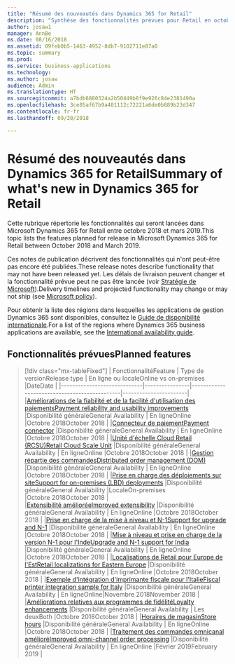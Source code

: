 ```yaml
---
title: "Résumé des nouveautés dans Dynamics 365 for Retail"
description: "Synthèse des fonctionnalités prévues pour Retail en octobre 2018"
author: josaw1
manager: AnnBe
ms.date: 08/16/2018
ms.assetid: 09feb0b5-1463-4952-8db7-9102711e87a0
ms.topic: summary
ms.prod: 
ms.service: business-applications
ms.technology: 
ms.author: josaw
audience: Admin
ms.translationtype: HT
ms.sourcegitcommit: a7bdb6880324a2b50449b8f9e926c84e2381490a
ms.openlocfilehash: 3ce85af67b9a401112c72221a6de0b889b23d347
ms.contentlocale: fr-fr
ms.lasthandoff: 09/20/2018

---
```

# <a name="summary-of-whats-new-in-dynamics-365-for-retail"></a><span data-ttu-id="681d7-103">Résumé des nouveautés dans Dynamics 365 for Retail</span><span class="sxs-lookup"><span data-stu-id="681d7-103">Summary of what's new in Dynamics 365 for Retail</span></span>



<span data-ttu-id="681d7-104">Cette rubrique répertorie les fonctionnalités qui seront lancées dans Microsoft Dynamics 365 for Retail entre octobre 2018 et mars 2019.</span><span class="sxs-lookup"><span data-stu-id="681d7-104">This topic lists the features planned for release in Microsoft Dynamics 365 for Retail between October 2018 and March 2019.</span></span> 

<span data-ttu-id="681d7-105">Ces notes de publication décrivent des fonctionnalités qui n'ont peut-être pas encore été publiées.</span><span class="sxs-lookup"><span data-stu-id="681d7-105">These release notes describe functionality that may not have been released yet.</span></span> <span data-ttu-id="681d7-106">Les délais de livraison peuvent changer et la fonctionnalité prévue peut ne pas être lancée (voir [Stratégie de Microsoft](https://go.microsoft.com/fwlink/p/?linkid=2007332)).</span><span class="sxs-lookup"><span data-stu-id="681d7-106">Delivery timelines and projected functionality may change or may not ship (see [Microsoft policy](https://go.microsoft.com/fwlink/p/?linkid=2007332)).</span></span>
    
<span data-ttu-id="681d7-107">Pour obtenir la liste des régions dans lesquelles les applications de gestion Dynamics 365 sont disponibles, consultez le [Guide de disponibilité internationale](https://aka.ms/dynamics_365_international_availability_deck).</span><span class="sxs-lookup"><span data-stu-id="681d7-107">For a list of the regions where Dynamics 365 business applications are available, see the [International availability guide](https://aka.ms/dynamics_365_international_availability_deck).</span></span> 




## <a name="planned-features"></a><span data-ttu-id="681d7-108">Fonctionnalités prévues</span><span class="sxs-lookup"><span data-stu-id="681d7-108">Planned features</span></span>

> [!div class="mx-tableFixed"]
> | <span data-ttu-id="681d7-109">Fonctionnalité</span><span class="sxs-lookup"><span data-stu-id="681d7-109">Feature</span></span>                     | <span data-ttu-id="681d7-110">Type de version</span><span class="sxs-lookup"><span data-stu-id="681d7-110">Release type</span></span>   | <span data-ttu-id="681d7-111">En ligne ou locale</span><span class="sxs-lookup"><span data-stu-id="681d7-111">Online vs on-premises</span></span>                      |<span data-ttu-id="681d7-112">Date</span><span class="sxs-lookup"><span data-stu-id="681d7-112">Date</span></span> |
> |-----------------------------|----------------|----------------------------------------------|-----------------------|
> |[<span data-ttu-id="681d7-113">Améliorations de la fiabilité et de la facilité d'utilisation des paiements</span><span class="sxs-lookup"><span data-stu-id="681d7-113">Payment reliability and usability improvements</span></span>](payment-processing.md)  |<span data-ttu-id="681d7-114">Disponibilité générale</span><span class="sxs-lookup"><span data-stu-id="681d7-114">General Availability</span></span>   |  <span data-ttu-id="681d7-115">En ligne</span><span class="sxs-lookup"><span data-stu-id="681d7-115">Online</span></span>   |<span data-ttu-id="681d7-116">Octobre 2018</span><span class="sxs-lookup"><span data-stu-id="681d7-116">October 2018</span></span>       |
> |[<span data-ttu-id="681d7-117">Connecteur de paiement</span><span class="sxs-lookup"><span data-stu-id="681d7-117">Payment connector</span></span>](payment-connector.md)                            |<span data-ttu-id="681d7-118">Disponibilité générale</span><span class="sxs-lookup"><span data-stu-id="681d7-118">General Availability</span></span>      | <span data-ttu-id="681d7-119">En ligne</span><span class="sxs-lookup"><span data-stu-id="681d7-119">Online</span></span>    |<span data-ttu-id="681d7-120">Octobre 2018</span><span class="sxs-lookup"><span data-stu-id="681d7-120">October 2018</span></span>        |
> |[<span data-ttu-id="681d7-121">Unité d'échelle Cloud Retail (RCSU)</span><span class="sxs-lookup"><span data-stu-id="681d7-121">Retail Cloud Scale Unit</span></span>](retail-cloud-scale-unit.md)                  |<span data-ttu-id="681d7-122">Disponibilité générale</span><span class="sxs-lookup"><span data-stu-id="681d7-122">General Availability</span></span>     | <span data-ttu-id="681d7-123">En ligne</span><span class="sxs-lookup"><span data-stu-id="681d7-123">Online</span></span>    |<span data-ttu-id="681d7-124">Octobre 2018</span><span class="sxs-lookup"><span data-stu-id="681d7-124">October 2018</span></span>       |
> |[<span data-ttu-id="681d7-125">Gestion répartie des commandes</span><span class="sxs-lookup"><span data-stu-id="681d7-125">Distributed order management (DOM)</span></span>](distributed-order-management.md)   |<span data-ttu-id="681d7-126">Disponibilité générale</span><span class="sxs-lookup"><span data-stu-id="681d7-126">General Availability</span></span>     |   <span data-ttu-id="681d7-127">En ligne</span><span class="sxs-lookup"><span data-stu-id="681d7-127">Online</span></span>  |<span data-ttu-id="681d7-128">Octobre 2018</span><span class="sxs-lookup"><span data-stu-id="681d7-128">October 2018</span></span>      |
> |[<span data-ttu-id="681d7-129">Prise en charge des déploiements sur site</span><span class="sxs-lookup"><span data-stu-id="681d7-129">Support for on-premises (LBD) deployments</span></span>](support-premises-local-business-data-deployments.md) |<span data-ttu-id="681d7-130">Disponibilité générale</span><span class="sxs-lookup"><span data-stu-id="681d7-130">General Availability</span></span> |<span data-ttu-id="681d7-131">Locale</span><span class="sxs-lookup"><span data-stu-id="681d7-131">On-premises</span></span>     |<span data-ttu-id="681d7-132">Octobre 2018</span><span class="sxs-lookup"><span data-stu-id="681d7-132">October 2018</span></span> |   
> |[<span data-ttu-id="681d7-133">Extensibilité améliorée</span><span class="sxs-lookup"><span data-stu-id="681d7-133">Improved extensibility</span></span>](improved-extensibility.md)  |<span data-ttu-id="681d7-134">Disponibilité générale</span><span class="sxs-lookup"><span data-stu-id="681d7-134">General Availability</span></span>           |    <span data-ttu-id="681d7-135">En ligne</span><span class="sxs-lookup"><span data-stu-id="681d7-135">Online</span></span> |<span data-ttu-id="681d7-136">Octobre 2018</span><span class="sxs-lookup"><span data-stu-id="681d7-136">October 2018</span></span>   |
> |[<span data-ttu-id="681d7-137">Prise en charge de la mise à niveau et N-1</span><span class="sxs-lookup"><span data-stu-id="681d7-137">Support for upgrade and N-1</span></span>](support-upgrade-n-1-ax2012.md)     |<span data-ttu-id="681d7-138">Disponibilité générale</span><span class="sxs-lookup"><span data-stu-id="681d7-138">General Availability</span></span>   |  <span data-ttu-id="681d7-139">En ligne</span><span class="sxs-lookup"><span data-stu-id="681d7-139">Online</span></span>  |<span data-ttu-id="681d7-140">Octobre 2018</span><span class="sxs-lookup"><span data-stu-id="681d7-140">October 2018</span></span>   |
> |[<span data-ttu-id="681d7-141">Mise à niveau et prise en charge de la version N-1 pour l'Inde</span><span class="sxs-lookup"><span data-stu-id="681d7-141">Upgrade and N-1 support for India</span></span>](retail-upgrade-n-1-india.md)     |<span data-ttu-id="681d7-142">Disponibilité générale</span><span class="sxs-lookup"><span data-stu-id="681d7-142">General Availability</span></span>   |   <span data-ttu-id="681d7-143">En ligne</span><span class="sxs-lookup"><span data-stu-id="681d7-143">Online</span></span>  |<span data-ttu-id="681d7-144">Octobre 2018</span><span class="sxs-lookup"><span data-stu-id="681d7-144">October 2018</span></span> |
> |[<span data-ttu-id="681d7-145">Localisations de Retail pour Europe de l'Est</span><span class="sxs-lookup"><span data-stu-id="681d7-145">Retail localizations for Eastern Europe</span></span>](retail-localization-eastern-europe.md) |<span data-ttu-id="681d7-146">Disponibilité générale</span><span class="sxs-lookup"><span data-stu-id="681d7-146">General Availability</span></span>  |  <span data-ttu-id="681d7-147">En ligne</span><span class="sxs-lookup"><span data-stu-id="681d7-147">Online</span></span>  |<span data-ttu-id="681d7-148">Octobre 2018</span><span class="sxs-lookup"><span data-stu-id="681d7-148">October 2018</span></span>  |
> |[<span data-ttu-id="681d7-149">Exemple d'intégration d'imprimante fiscale pour l'Italie</span><span class="sxs-lookup"><span data-stu-id="681d7-149">Fiscal printer integration sample for Italy</span></span>](fiscal-printer-integration-sample-italy.md)  |<span data-ttu-id="681d7-150">Disponibilité générale</span><span class="sxs-lookup"><span data-stu-id="681d7-150">General Availability</span></span>  |   <span data-ttu-id="681d7-151">En ligne</span><span class="sxs-lookup"><span data-stu-id="681d7-151">Online</span></span>|<span data-ttu-id="681d7-152">Novembre 2018</span><span class="sxs-lookup"><span data-stu-id="681d7-152">November 2018</span></span> |
> |[<span data-ttu-id="681d7-153">Améliorations relatives aux programmes de fidélité</span><span class="sxs-lookup"><span data-stu-id="681d7-153">Loyalty enhancements</span></span>](loyalty.md)  |<span data-ttu-id="681d7-154">Disponibilité générale</span><span class="sxs-lookup"><span data-stu-id="681d7-154">General Availability</span></span>      |  <span data-ttu-id="681d7-155">Les deux</span><span class="sxs-lookup"><span data-stu-id="681d7-155">Both</span></span>  |<span data-ttu-id="681d7-156">Octobre 2018</span><span class="sxs-lookup"><span data-stu-id="681d7-156">October 2018</span></span>      |
> |[<span data-ttu-id="681d7-157">Horaires de magasin</span><span class="sxs-lookup"><span data-stu-id="681d7-157">Store hours</span></span>](store-hours.md)        |<span data-ttu-id="681d7-158">Disponibilité générale</span><span class="sxs-lookup"><span data-stu-id="681d7-158">General Availability</span></span>    | <span data-ttu-id="681d7-159">En ligne</span><span class="sxs-lookup"><span data-stu-id="681d7-159">Online</span></span>    |<span data-ttu-id="681d7-160">Octobre 2018</span><span class="sxs-lookup"><span data-stu-id="681d7-160">October 2018</span></span>     |
> |[<span data-ttu-id="681d7-161">Traitement des commandes omnicanal amélioré</span><span class="sxs-lookup"><span data-stu-id="681d7-161">Improved omni-channel order processing</span></span>](improved-omni-channel-order-processing.md)  |<span data-ttu-id="681d7-162">Disponibilité générale</span><span class="sxs-lookup"><span data-stu-id="681d7-162">General Availability</span></span>  |  <span data-ttu-id="681d7-163">En ligne</span><span class="sxs-lookup"><span data-stu-id="681d7-163">Online</span></span>  |<span data-ttu-id="681d7-164">Février 2019</span><span class="sxs-lookup"><span data-stu-id="681d7-164">February 2019</span></span>   |


